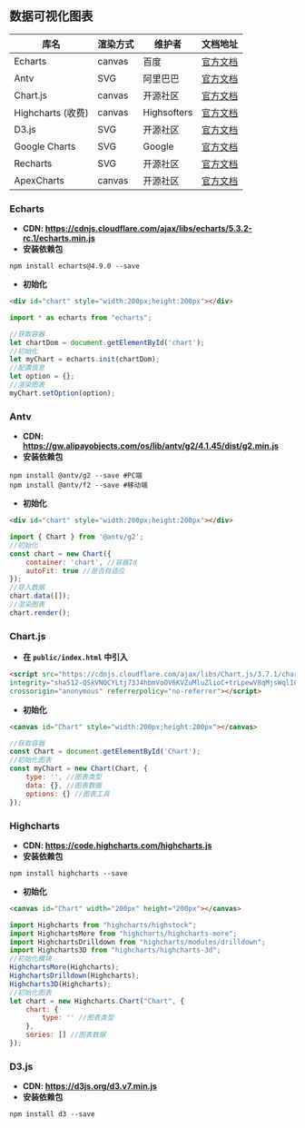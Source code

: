 ## 数据可视化图表

| 库名              | 渲染方式 | 维护者      | 文档地址                                             |
| ----------------- | -------- | ----------- | ---------------------------------------------------- |
| Echarts           | canvas   | 百度        | [官方文档](https://echarts.apache.org/zh/index.html) |
| Antv              | SVG      | 阿里巴巴    | [官方文档](https://antv.vision/zh)                   |
| Chart.js          | canvas   | 开源社区    | [官方文档](https://www.chartjs.org/)                 |
| Highcharts (收费) | canvas   | Highsofters | [官方文档](https://www.highcharts.com/)              |
| D3.js             | SVG      | 开源社区    | [官方文档](https://github.com/d3/d3/wiki)            |
| Google Charts     | SVG      | Google      | [官方文档](https://developers.google.com/chart)      |
| Recharts          | SVG      | 开源社区    | [官方文档](https://recharts.org/zh-CN/)              |
| ApexCharts        | canvas   | 开源社区    | [官方文档](https://apexcharts.com/)                  |

### Echarts

- **CDN: https://cdnjs.cloudflare.com/ajax/libs/echarts/5.3.2-rc.1/echarts.min.js**
- **安装依赖包**

```shell
npm install echarts@4.9.0 --save
```

- **初始化**

```html
<div id="chart" style="width:200px;height:200px"></div>
```

```js
import * as echarts from "echarts";

//获取容器
let chartDom = document.getElementById('chart');
//初始化
let myChart = echarts.init(chartDom);
//配置信息
let option = {};
//渲染图表
myChart.setOption(option);
```

### Antv

- **CDN: https://gw.alipayobjects.com/os/lib/antv/g2/4.1.45/dist/g2.min.js**
- **安装依赖包**

```shell
npm install @antv/g2 --save #PC端
npm install @antv/f2 --save #移动端
```

- **初始化**

```html
<div id="chart" style="width:200px;height:200px"></div>
```

```js
import { Chart } from '@antv/g2';
//初始化
const chart = new Chart({
    container: 'chart', //容器Id
    autoFit: true //是否自适应
});
//导入数据
chart.data([]);
//渲染图表
chart.render();
```

### Chart.js

- **在 `public/index.html` 中引入**

```html
<script src="https://cdnjs.cloudflare.com/ajax/libs/Chart.js/3.7.1/chart.min.js"
integrity="sha512-QSkVNOCYLtj73J4hbmVoOV6KVZuMluZlioC+trLpewV8qMjsWqlIQvkn1KGX2StWvPMdWGBqim1xlC8krl1EKQ=="
crossorigin="anonymous" referrerpolicy="no-referrer"></script>
```

- **初始化**

```html
<canvas id="Chart" style="width:200px;height:200px"></canvas>
```

```js
//获取容器
const Chart = document.getElementById('Chart');
//初始化图表
const myChart = new Chart(Chart, {
    type: '', //图表类型
    data: {}, //图表数据
    options: {} //图表工具
});
```

### Highcharts

- **CDN: https://code.highcharts.com/highcharts.js**
- **安装依赖包**

```shell
npm install highcharts --save
```

- **初始化**

```html
<canvas id="Chart" width="200px" height="200px"></canvas>
```

```js
import Highcharts from "highcharts/highstock";
import HighchartsMore from "highcharts/highcharts-more";
import HighchartsDrilldown from "highcharts/modules/drilldown";
import Highcharts3D from "highcharts/highcharts-3d";
//初始化模块
HighchartsMore(Highcharts);
HighchartsDrilldown(Highcharts);
Highcharts3D(Highcharts);
//初始化图表
let chart = new Highcharts.Chart("Chart", {
    chart: {
    	type: '' //图表类型
    },
    series: [] //图表数据
});
```

### D3.js

- **CDN: https://d3js.org/d3.v7.min.js**
- **安装依赖包**

```shell
npm install d3 --save
```